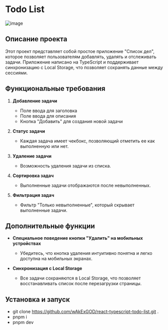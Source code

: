 # Todo List

![image](https://github.com/user-attachments/assets/bd34861a-3419-4a2a-b285-ea0725edbf9e)

## Описание проекта

Этот проект представляет собой простое приложение "Список дел", которое позволяет пользователям добавлять, удалять и отслеживать задачи. Приложение написано на TypeScript и поддерживает синхронизацию с Local Storage, что позволяет сохранять данные между сессиями.

## Функциональные требования

1. **Добавление задачи**
   - Поле ввода для заголовка
   - Поле ввода для описания
   - Кнопка "Добавить" для создания новой задачи

2. **Статус задачи**
   - Каждая задача имеет чекбокс, позволяющий отметить ее как выполненную или нет.

3. **Удаление задачи**
   - Возможность удаления задачи из списка.

4. **Сортировка задач**
   - Выполненные задачи отображаются после невыполненных.

5. **Фильтрация задач**
   - Фильтр "Только невыполненные", который скрывает выполненные задачи.

## Дополнительные функции

- **Специальное поведение кнопки "Удалить" на мобильных устройствах**
  - Убедитесь, что кнопка удаления интуитивно понятна и легко доступна на мобильных экранах.

- **Синхронизация с Local Storage**
  - Все задачи сохраняются в Local Storage, что позволяет восстанавливать список после перезагрузки страницы.

## Установка и запуск

- git clone https://github.com/wAkExGOD/react-typescript-todo-list.git .
- pnpm i
- pnpm dev

